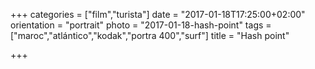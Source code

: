 +++
categories = ["film","turista"]
date = "2017-01-18T17:25:00+02:00"
orientation = "portrait"
photo = "2017-01-18-hash-point"
tags = ["maroc","atlántico","kodak","portra 400","surf"]
title = "Hash point"

+++
